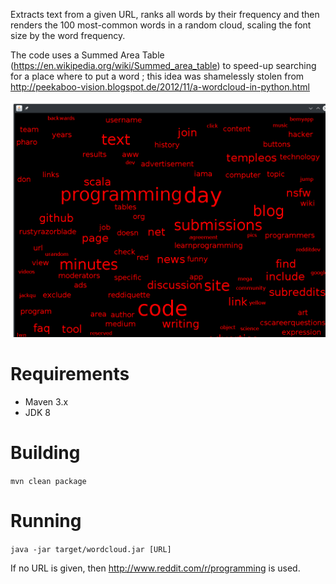 Extracts text from a given URL, ranks all words by their frequency and then renders the 100 most-common words in a random cloud, scaling the font size by the word frequency.

The code uses a Summed Area Table (https://en.wikipedia.org/wiki/Summed_area_table) to speed-up searching for a place where to put a word ; this idea was shamelessly stolen from http://peekaboo-vision.blogspot.de/2012/11/a-wordcloud-in-python.html

![Screenshot](https://github.com/toby1984/wordcloud/blob/master/screenshot.png)


# Requirements

- Maven 3.x
- JDK 8

# Building

```mvn clean package```

# Running

```java -jar target/wordcloud.jar [URL]```

If no URL is given, then http://www.reddit.com/r/programming is used.
